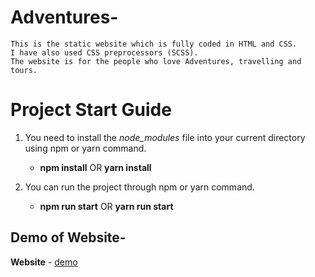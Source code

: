 # Adventures-

```
This is the static website which is fully coded in HTML and CSS. 
I have also used CSS preprocessors (SCSS).
The website is for the people who love Adventures, travelling and tours.
```

# Project Start Guide

1. You need to install the *node_modules* file into your current directory using npm or yarn command.
   * **npm install** OR **yarn install**
   
2. You can run the project through npm or yarn command.
   * **npm run start** OR **yarn run start**

## Demo of Website-

**Website** - [demo](adventourous.netlify.com)
